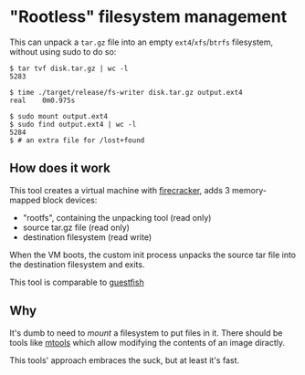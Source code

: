 # "Rootless" filesystem management

This can unpack a `tar.gz` file into an empty `ext4`/`xfs`/`btrfs` filesystem, without using sudo to do so:

```
$ tar tvf disk.tar.gz | wc -l                                                                                                                                     
5283

$ time ./target/release/fs-writer disk.tar.gz output.ext4
real    0m0.975s

$ sudo mount output.ext4
$ sudo find output.ext4 | wc -l
5284
$ # an extra file for /lost+found

```

## How does it work

This tool creates a virtual machine with [firecracker](), adds 3 memory-mapped block devices:
- "rootfs", containing the unpacking tool (read only)
- source tar.gz file (read only)
- destination filesystem (read write)

When the VM boots, the custom init process unpacks the source tar file into the destination filesystem and exits.

This tool is comparable to [guestfish](https://libguestfs.org/guestfish.1.html)

## Why

It's dumb to need to _mount_ a filesystem to put files in it. There should be tools like [mtools](https://www.gnu.org/software/mtools/manual/mtools.html) which allow modifying the contents of an image diractly. 

This tools' approach embraces the suck, but at least it's fast.
